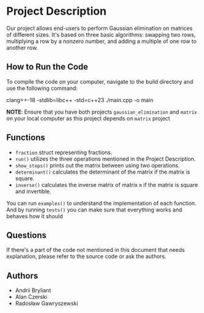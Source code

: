 # Project Description

Our project allows end-users to perform Gaussian elimination on matrices of different sizes. It's based on three basic algorithms: swapping two rows, multiplying a row by a nonzero number, and adding a multiple of one row to another row.

## How to Run the Code
To compile the code on your computer, navigate to the build directory and use the following command:

clang++-18 -stdlib=libc++ -std=c++23 ./main.cpp -o main

**NOTE**: Ensure that you have both projects `gaussian_elimination` and `matrix` on your local computer as this project depends on `matrix` project

## Functions

- `fraction` struct representing fractions.
- `run()` utilizes the three operations mentioned in the Project Description.
- `show_steps()` prints out the matrix between using two operations.
- `determinant()` calculates the determinant of the matrix if the matrix is square.
- `inverse()` calculates the inverse matrix of matrix `m` if the matrix is square and invertible.

You can run `examples()` to understand the implementation of each function.
And by running `tests()` you can make sure that everything works and behaves how it should

## Questions
If there's a part of the code not mentioned in this document that needs explanation, please refer to the source code or ask the authors.

## Authors
- Andrii Bryliant
- Alan Czerski
- Radosław Gawryszewski
